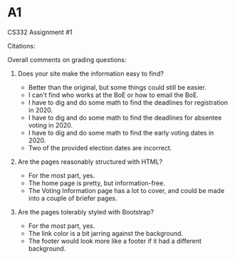 # A1
CS332 Assignment #1

Citations:

Overall comments on grading questions:

1) Does your site make the information easy to find?
    - Better than the original, but some things could still be easier.
    - I can't find who works at the BoE or how to email the BoE.
    - I have to dig and do some math to find the deadlines for registration in 2020.
    - I have to dig and do some math to find the deadlines for absentee voting in 2020.
    - I have to dig and do some math to find the early voting dates in 2020.
    - Two of the provided election dates are incorrect.

2) Are the pages reasonably structured with HTML?
    - For the most part, yes.
    - The home page is pretty, but information-free.
    - The Voting Information page has a lot to cover, and could be made into a couple of briefer pages.

3) Are the pages tolerably styled with Bootstrap?
    - For the most part, yes.
    - The link color is a bit jarring against the background.
    - The footer would look more like a footer if it had a different background.
